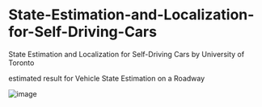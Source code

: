 # State-Estimation-and-Localization-for-Self-Driving-Cars
State Estimation and Localization for Self-Driving Cars by University of Toronto

estimated result for Vehicle State Estimation on a Roadway

![image](https://github.com/anyuguo/State-Estimation-and-Localization-for-Self-Driving-Cars/blob/master/Vehicle%20State%20Estimation%20on%20a%20Roadway/result.JPG)
